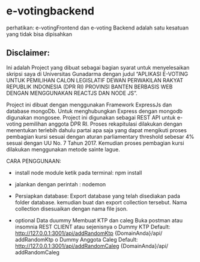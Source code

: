 # e-votingbackend

perhatikan:
e-votingFrontend dan e-voting Backend adalah satu kesatuan yang tidak bisa dipisahkan


## Disclaimer:

Ini adalah Project yang dibuat sebagai bagian syarat untuk menyelesaikan skripsi saya di Universitas Gunadarma dengan judul “APLIKASI E-VOTING UNTUK PEMILIHAN CALON LEGISLATIF DEWAN PERWAKILAN RAKYAT REPUBLIK INDONESIA (DPR RI) PROVINSI BANTEN BERBASIS WEB DENGAN MENGGUNAKAN REACTJS DAN NODE JS”. 


Project ini dibuat dengan menggunakan Framework ExpressJs dan database mongoDb. Untuk menghubungkan Express dengan mongodb digunakan mongosee. Project ini digunakan sebagai REST API untuk e-voting pemilihan anggota DPR RI. Proses rekapitulasi dilakukan dengan  menentukan terlebih dahulu partai apa saja yang dapat mengikuti proses pembagian kursi sesuai dengan aturan parliamentary threshold sebesar 4% sesuai dengan UU No. 7 Tahun 2017. Kemudian proses pembagian kursi dilakukan menggunakan metode sainte lague.

CARA PENGGUNAAN:
  - install node module
    ketik pada terminal:  npm install
  
  - jalankan dengan perintah :
    nodemon

  - Persiapkan database:
    Export database yang telah disediakan pada folder database. kemudian buat dan export collection tersebut. Nama collection disesuaikan     dengan nama file json.
    
  - optional Data duummy Membuat KTP dan caleg
    Buka postman atau insomnia REST CLIENT atau sejenisnya
    o	Dummy KTP
    Default: http://127.0.0.1:3001/api/addRandomKtp
    {DomainAnda}/api/ addRandomKtp
    o	Dummy Anggota Caleg
    Default: http://127.0.0.1:3001/api/addRandomCaleg
    {DomainAnda}/api/ addRandomCaleg

    


